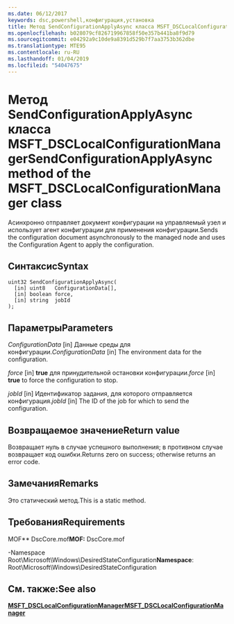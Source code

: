 ```yaml
---
ms.date: 06/12/2017
keywords: dsc,powershell,конфигурация,установка
title: Метод SendConfigurationApplyAsync класса MSFT_DSCLocalConfigurationManager
ms.openlocfilehash: b028079cf826719967858f50e357b441ba8f9d79
ms.sourcegitcommit: e04292a9c10de9a8391d529b7f7aa3753b362dbe
ms.translationtype: MTE95
ms.contentlocale: ru-RU
ms.lasthandoff: 01/04/2019
ms.locfileid: "54047675"
---
```

# <a name="sendconfigurationapplyasync-method-of-the-msftdsclocalconfigurationmanager-class"></a><span data-ttu-id="2f21c-103">Метод SendConfigurationApplyAsync класса MSFT_DSCLocalConfigurationManager</span><span class="sxs-lookup"><span data-stu-id="2f21c-103">SendConfigurationApplyAsync method of the MSFT_DSCLocalConfigurationManager class</span></span>

<span data-ttu-id="2f21c-104">Асинхронно отправляет документ конфигурации на управляемый узел и использует агент конфигурации для применения конфигурации.</span><span class="sxs-lookup"><span data-stu-id="2f21c-104">Sends the configuration document asynchronously to the managed node and uses the Configuration Agent to apply the configuration.</span></span>

## <a name="syntax"></a><span data-ttu-id="2f21c-105">Синтаксис</span><span class="sxs-lookup"><span data-stu-id="2f21c-105">Syntax</span></span>

```mof
uint32 SendConfigurationApplyAsync(
  [in] uint8   ConfigurationData[],
  [in] boolean force,
  [in] string  jobId
);
```

## <a name="parameters"></a><span data-ttu-id="2f21c-106">Параметры</span><span class="sxs-lookup"><span data-stu-id="2f21c-106">Parameters</span></span>

<span data-ttu-id="2f21c-107">*ConfigurationData* \[in\] Данные среды для конфигурации.</span><span class="sxs-lookup"><span data-stu-id="2f21c-107">*ConfigurationData* \[in\] The environment data for the configuration.</span></span>

<span data-ttu-id="2f21c-108">*force* \[in\] **true** для принудительной остановки конфигурации.</span><span class="sxs-lookup"><span data-stu-id="2f21c-108">*force* \[in\] **true** to force the configuration to stop.</span></span>

<span data-ttu-id="2f21c-109">*jobId* \[in\] Идентификатор задания, для которого отправляется конфигурация.</span><span class="sxs-lookup"><span data-stu-id="2f21c-109">*jobId* \[in\] The ID of the job for which to send the configuration.</span></span>

## <a name="return-value"></a><span data-ttu-id="2f21c-110">Возвращаемое значение</span><span class="sxs-lookup"><span data-stu-id="2f21c-110">Return value</span></span>

<span data-ttu-id="2f21c-111">Возвращает нуль в случае успешного выполнения; в противном случае возвращает код ошибки.</span><span class="sxs-lookup"><span data-stu-id="2f21c-111">Returns zero on success; otherwise returns an error code.</span></span>

## <a name="remarks"></a><span data-ttu-id="2f21c-112">Замечания</span><span class="sxs-lookup"><span data-stu-id="2f21c-112">Remarks</span></span>

<span data-ttu-id="2f21c-113">Это статический метод.</span><span class="sxs-lookup"><span data-stu-id="2f21c-113">This is a static method.</span></span>

## <a name="requirements"></a><span data-ttu-id="2f21c-114">Требования</span><span class="sxs-lookup"><span data-stu-id="2f21c-114">Requirements</span></span>

<span data-ttu-id="2f21c-115">MOF\*\* DscCore.mof</span><span class="sxs-lookup"><span data-stu-id="2f21c-115">**MOF:** DscCore.mof</span></span>

<span data-ttu-id="2f21c-116">-Namespace Root\Microsoft\Windows\DesiredStateConfiguration</span><span class="sxs-lookup"><span data-stu-id="2f21c-116">**Namespace**: Root\Microsoft\Windows\DesiredStateConfiguration</span></span>

## <a name="see-also"></a><span data-ttu-id="2f21c-117">См. также:</span><span class="sxs-lookup"><span data-stu-id="2f21c-117">See also</span></span>

[<span data-ttu-id="2f21c-118">**MSFT_DSCLocalConfigurationManager**</span><span class="sxs-lookup"><span data-stu-id="2f21c-118">**MSFT_DSCLocalConfigurationManager**</span></span>](msft-dsclocalconfigurationmanager.md)
